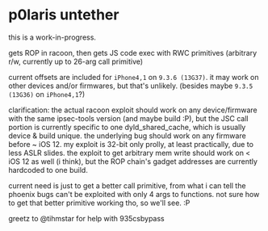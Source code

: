 # p0laris untether
this is a work-in-progress.

gets ROP in racoon, then gets JS code exec with RWC primitives (arbitrary r/w, currently up to 26-arg call primitive)

current offsets are included for `iPhone4,1` on `9.3.6 (13G37)`. it may work on other devices and/or firmwares, but that's unlikely. (besides maybe `9.3.5 (13G36)` on `iPhone4,1`?)

clarification: the actual racoon exploit should work on any device/firmware with the same ipsec-tools version (and maybe build :P), but the JSC call portion is currently specific to one dyld_shared_cache, which is usually device & build unique. the underlying bug should work on any firmware before ~ iOS 12. my exploit is 32-bit only prolly, at least practically, due to less ASLR slides. the exploit to get arbitrary mem write should work on < iOS 12 as well (i think), but the ROP chain's gadget addresses are currently hardcoded to one build. 

current need is just to get a better call primitive, from what i can tell the phoenix bugs can't be exploited with only 4 args to functions. not sure how to get that better primitive working tho, so we'll see. :P

greetz to @tihmstar for help with 935csbypass
